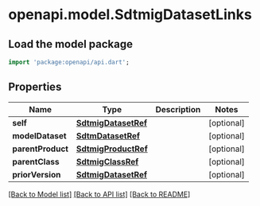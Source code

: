 # openapi.model.SdtmigDatasetLinks

## Load the model package
```dart
import 'package:openapi/api.dart';
```

## Properties
Name | Type | Description | Notes
------------ | ------------- | ------------- | -------------
**self** | [**SdtmigDatasetRef**](SdtmigDatasetRef.md) |  | [optional] 
**modelDataset** | [**SdtmDatasetRef**](SdtmDatasetRef.md) |  | [optional] 
**parentProduct** | [**SdtmigProductRef**](SdtmigProductRef.md) |  | [optional] 
**parentClass** | [**SdtmigClassRef**](SdtmigClassRef.md) |  | [optional] 
**priorVersion** | [**SdtmigDatasetRef**](SdtmigDatasetRef.md) |  | [optional] 

[[Back to Model list]](../README.md#documentation-for-models) [[Back to API list]](../README.md#documentation-for-api-endpoints) [[Back to README]](../README.md)


